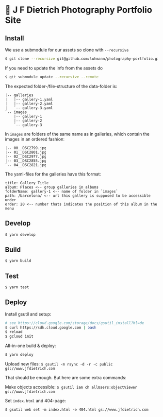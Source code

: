 # 💅 J F Dietrich Photography Portfolio Site

## Install

We use a submodule for our assets so clone with `--recursive`

```sh
$ git clone --recursive git@github.com:luhmann/photography-portfolio.git
```

If you need to update the info from the assets do

```sh
$ git submodule update --recursive --remote
```

The expected folder-/file-structure of the data-folder is:

```
|-- galleries
|   |-- gallery-1.yaml
|   |-- gallery-2.yaml
|   `-- gallery-3.yaml
`-- images
    |-- gallery-1
    |-- gallery-2
    `-- gallery-3
```

In `images` are folders of the same name as in galleries, which contain the images in an ordered fashion:

```
|-- 00__DSC2799.jpg
|-- 01__DSC2801.jpg
|-- 02__DSC2977.jpg
|-- 03__DSC2855.jpg
`-- 04__DSC2821.jpg
```

The yaml-files for the galleries have this format:

```
title: Gallery Title
album: Places <-- group galleries in albums
folderName: gallery-1 <-- name of folder in `images`
path: /barcelona/ <-- url this gallery is supposed to be accessible under
order: 20 <-- number thats indicates the position of this album in the menu
```

## Develop

```sh
$ yarn develop
```

## Build

```sh
$ yarn build
```

## Test

```sh
$ yarn test
```

## Deploy

Install gsutil and setup:

```bash
# see https://cloud.google.com/storage/docs/gsutil_install?hl=de
$ curl https://sdk.cloud.google.com | bash
$ reload
$ gcloud init
```

All-in-one build & deploy:

```sh
$ yarn deploy
```

Upload new files:
`$ gsutil -m rsync -d -r -c public gs://www.jfdietrich.com`

That should be enough. But here are some extra commands:

Make objects accessible:
`$ gsutil iam ch allUsers:objectViewer gs://www.jfdietrich.com`

Set `index.html` and 404-page:

`$ gsutil web set -m index.html -e 404.html gs://www.jfdietrich.com`
